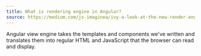 ```yaml
---
title: What is rendering engine in Angular?
source: https://medium.com/js-imaginea/ivy-a-look-at-the-new-render-engine-for-angular-953bf3b4907a
---
```


Angular view engine takes the templates and components we've written and translates them into regular HTML and JavaScript that the browser can read and display.
